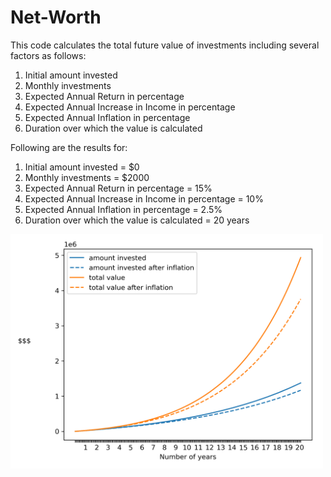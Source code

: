 # Net-Worth

This code calculates the total future value of investments including several factors as follows:
1) Initial amount invested
2) Monthly investments
3) Expected Annual Return in percentage
4) Expected Annual Increase in Income in percentage
5) Expected Annual Inflation in percentage
6) Duration over which the value is calculated

Following are the results for:
1) Initial amount invested = $0
2) Monthly investments = $2000
3) Expected Annual Return in percentage = 15%
4) Expected Annual Increase in Income in percentage = 10%
5) Expected Annual Inflation in percentage = 2.5%
6) Duration over which the value is calculated =  20 years

<img src="https://github.com/architsakhadeo/Net-Worth/blob/master/compoundInterestGraph.png?raw=true" width="500">
